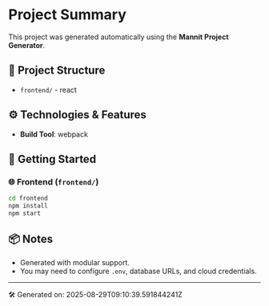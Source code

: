 # Project Summary

This project was generated automatically using the **Mannit Project Generator**.

## 🧱 Project Structure
- `frontend/` - react

## ⚙️ Technologies & Features
- **Build Tool**: webpack

## 🚀 Getting Started
### 🌐 Frontend (`frontend/`)
```bash
cd frontend
npm install
npm start
```

## 📦 Notes
- Generated with modular support.
- You may need to configure `.env`, database URLs, and cloud credentials.

---
🛠️ Generated on: 2025-08-29T09:10:39.591844241Z
